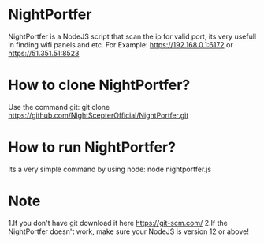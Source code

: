 # NightPortfer
NightPortfer is a NodeJS script that scan the ip for valid port, its very usefull in finding wifi panels and etc. For Example: https://192.168.0.1:6172 or https://51.351.51:8523

# How to clone NightPortfer?
Use the command git:
git clone https://github.com/NightScepterOfficial/NightPortfer.git

# How to run NightPortfer?
Its a very simple command by using node:
node nightportfer.js

# Note
1.If you don't have git download it here https://git-scm.com/
2.If the NightPortfer doesn't work, make sure your NodeJS is version 12 or above!
